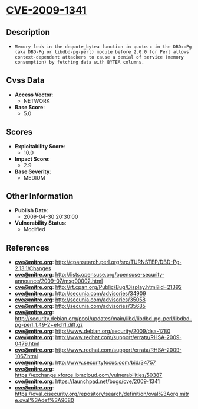 
# [CVE-2009-1341](http://cpansearch.perl.org/src/TURNSTEP/DBD-Pg-2.13.1/Changes)

## Description

- `Memory leak in the dequote_bytea function in quote.c in the DBD::Pg (aka DBD-Pg or libdbd-pg-perl) module before 2.0.0 for Perl allows context-dependent attackers to cause a denial of service (memory consumption) by fetching data with BYTEA columns.`

## Cvss Data

- **Access Vector**:
  - NETWORK
- **Base Score**:
  - 5.0

## Scores

- **Exploitability Score**:
  - 10.0
- **Impact Score**:
  - 2.9
- **Base Severity**:
  - MEDIUM

## Other Information

- **Publish Date**:
  - 2009-04-30 20:30:00
- **Vulnerability Status**:
  - Modified

## References

- **cve@mitre.org**: http://cpansearch.perl.org/src/TURNSTEP/DBD-Pg-2.13.1/Changes
- **cve@mitre.org**: http://lists.opensuse.org/opensuse-security-announce/2009-07/msg00002.html
- **cve@mitre.org**: http://rt.cpan.org/Public/Bug/Display.html?id=21392
- **cve@mitre.org**: http://secunia.com/advisories/34909
- **cve@mitre.org**: http://secunia.com/advisories/35058
- **cve@mitre.org**: http://secunia.com/advisories/35685
- **cve@mitre.org**: http://security.debian.org/pool/updates/main/libd/libdbd-pg-perl/libdbd-pg-perl_1.49-2+etch1.diff.gz
- **cve@mitre.org**: http://www.debian.org/security/2009/dsa-1780
- **cve@mitre.org**: http://www.redhat.com/support/errata/RHSA-2009-0479.html
- **cve@mitre.org**: http://www.redhat.com/support/errata/RHSA-2009-1067.html
- **cve@mitre.org**: http://www.securityfocus.com/bid/34757
- **cve@mitre.org**: https://exchange.xforce.ibmcloud.com/vulnerabilities/50387
- **cve@mitre.org**: https://launchpad.net/bugs/cve/2009-1341
- **cve@mitre.org**: https://oval.cisecurity.org/repository/search/definition/oval%3Aorg.mitre.oval%3Adef%3A9680
